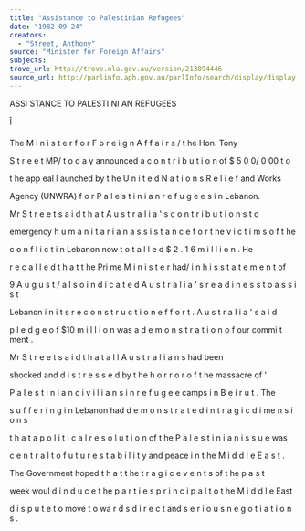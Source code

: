 ```yaml
---
title: "Assistance to Palestinian Refugees"
date: "1982-09-24"
creators:
  - "Street, Anthony"
source: "Minister for Foreign Affairs"
subjects:
trove_url: http://trove.nla.gov.au/version/213894446
source_url: http://parlinfo.aph.gov.au/parlInfo/search/display/display.w3p;query=Id%3A%22media/pressrel/HPR10029495%22
---
```


 ASSI STANCE TO PALESTI NI AN REFUGEES

 Î

 The M i n i s t e r  f o r  F o r e i g n  A f f a i r s /  t he Hon. Tony 

 S t r e e t  MP/ t o d a y  announced a c o n t r i b u t i o n  of  $ 5 0 0/ 0 00 t o 

 t he app eal  l aunched by t he U n i t e d  N a t i o n s  R e l i e f  and Works 

 Agency (UNWRA) f o r  P a l e s t i n i a n  r e f u g e e s  i n Lebanon.

 Mr S t r e e t  s a i d  t h a t  A u s t r a l i a ' s  c o n t r i b u t i o n s  t o  

 emergency h u m a n i t a r i a n  a s s i s t a n c e  f o r  t he v i c t i m s  o f  t he 

 c o n f l i c t  i n Lebanon now t o t a l l e d  $ 2 . 1 6  m i l l i o n .  He 

 r e c a l l e d  t h a t  t he Pri me M i n i s t e r  had/  i n  h i s  s t a t e m e n t  of  

 9 A u g u s t /  a l s o  i n d i c a t e d  A u s t r a l i a ' s  r e a d i n e s s  t o  a s s i s t  

 Lebanon i n i t s  r e c o n s t r u c t i o n  e f f o r t .  A u s t r a l i a ' s  a i d  

 p l e d g e  o f  $10 m i l l i o n  was a d e m o n s t r a t i o n  o f  our  commi t ment .

 Mr S t r e e t  s a i d  t h a t  a l l  A u s t r a l i a n s  had been 

 shocked and d i s t r e s s e d  by t he h o r r o r  o f  t he massacre of  ' 

 P a l e s t i n i a n  c i v i l i a n s  i n r e f u g e e  camps i n  B e i r u t .  The 

 s u f f e r i n g  i n Lebanon had d e m o n s t r a t e d  i n t r a g i c  d i me n s i o n s  

 t h a t  a p o l i t i c a l  r e s o l u t i o n  of  t he P a l e s t i n i a n  i s s u e  was 

 c e n t r a l  t o  f u t u r e  s t a b i l i t y  and peace i n t he M i d d l e  E a s t .

 The Government hoped t h a t  t he t r a g i c  e v e n t s  of  t he p a s t  

 week woul d i n d u c e  t he p a r t i e s  p r i n c i p a l  t o  t he M i d d l e  East 

 d i s p u t e  t o  move t o wa r d s  d i r e c t  and s e r i o u s  n e g o t i a t i o n s .

